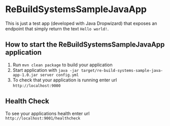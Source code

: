 # ReBuildSystemsSampleJavaApp

This is just a test app (developed with Java Dropwizard) that exposes an endpoint that simply return the text `Hello world!`.

How to start the ReBuildSystemsSampleJavaApp application
---

1. Run `mvn clean package` to build your application
1. Start application with `java -jar target/re-build-systems-sample-java-app-1.0.jar server config.yml`
1. To check that your application is running enter url `http://localhost:9000`

Health Check
---

To see your applications health enter url `http://localhost:9001/healthcheck`
